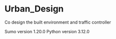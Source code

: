 # Urban_Design
Co design the built environment and traffic controller

Sumo version 1.20.0
Python version 3.12.0
